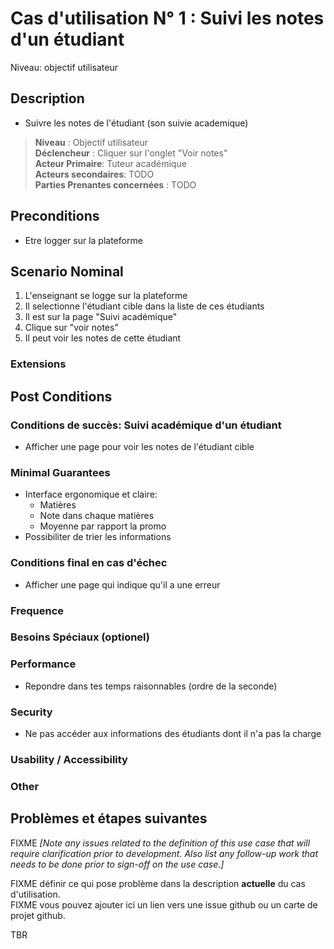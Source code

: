 # Cas d'utilisation N° 1 :  Suivi les notes d'un étudiant

Niveau: objectif utilisateur

##	Description
- Suivre les notes de l'étudiant (son suivie academique)


> **Niveau** : Objectif utilisateur  
> **Déclencheur** : Cliquer sur l'onglet "Voir notes"  
> **Acteur Primaire**: Tuteur académique   
> **Acteurs secondaires**: TODO   
> **Parties Prenantes concernées** : TODO   
 
 
## Preconditions

- Etre logger sur la plateforme

## Scenario Nominal

1.	L'enseignant se logge sur la plateforme
2.	Il selectionne l'étudiant cible dans la liste de ces étudiants
3.	Il est sur la page "Suivi académique"
4.  Clique sur "voir notes"
5.	Il peut voir les notes de cette étudiant

###	Extensions


## Post Conditions
### Conditions de succès: Suivi académique d'un étudiant

- Afficher une page pour voir les notes de l'étudiant cible

### Minimal Guarantees
- Interface ergonomique et claire:
  -  Matières
  -  Note dans chaque matières
  -  Moyenne par rapport la promo
- Possibiliter de trier les informations
 
### Conditions final en cas d'échec
- Afficher une page qui indique qu'il a une erreur 


### Frequence  

### Besoins Spéciaux (optionel)  

### Performance  
- Repondre dans tes temps raisonnables (ordre de la seconde)
 
###	Security  
- Ne pas accéder aux informations des étudiants dont il n'a pas la charge

###	Usability / Accessibility  

###	Other  

##	Problèmes et étapes suivantes  
FIXME _[Note any issues related to the definition of this use case that will require clarification prior to development. Also list any follow-up work that needs to be done prior to sign-off on the use case.]_  

FIXME définir ce qui pose problème dans la description **actuelle** du cas d'utilisation.  
FIXME vous pouvez ajouter ici un lien vers une issue github ou un carte de projet github.

TBR
